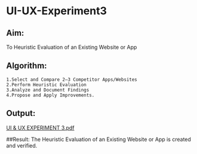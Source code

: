 # UI-UX-Experiment3

## Aim:
To Heuristic Evaluation of an Existing Website or App

## Algorithm:
```
1.Select and Compare 2–3 Competitor Apps/Websites
2.Perform Heuristic Evaluation
3.Analyze and Document Findings
4.Propose and Apply Improvements.
```
## Output:
[UI & UX EXPERIMENT 3.pdf](https://github.com/user-attachments/files/20725462/UI.UX.EXPERIMENT.3.pdf)


##Result:
The Heuristic Evaluation of an Existing Website or App is created and verified.
